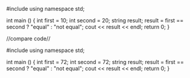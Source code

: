#include <iostream>
using namespace std;

int main ()
{
int first = 10;
int second = 20;
string result;
result = first == second ? "equal" : "not equal";
cout << result << endl;
return 0;
}

//compare code//

#include <iostream>
using namespace std;

int main ()
{
int first = 72;
int second = 72;
string result;
result = first == second ? "equal" : "not equal";
cout << result << endl;
return 0;
}
